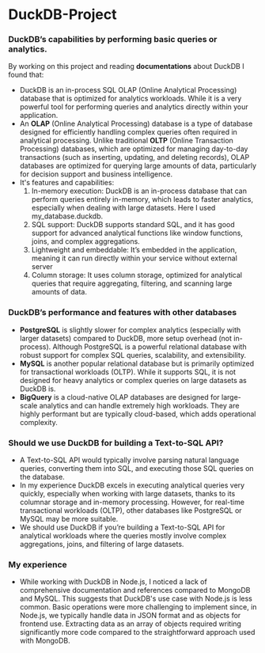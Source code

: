 # DuckDB-Project

### DuckDB’s capabilities by performing basic queries or analytics.
By working on this project and reading **documentations** about DuckDB I found that:
- DuckDB is an in-process SQL OLAP (Online Analytical Processing) database that is optimized for analytics workloads. While it is a very powerful tool for performing queries and analytics directly within your application.
- An **OLAP** (Online Analytical Processing) database is a type of database designed for efficiently handling complex queries often required in analytical processing. Unlike traditional **OLTP** (Online Transaction Processing) databases, which are optimized for managing day-to-day transactions (such as inserting, updating, and deleting records), OLAP databases are optimized for querying large amounts of data, particularly for decision support and business intelligence.
- It's features and capabilities:
    1. In-memory execution: DuckDB is an in-process database that can perform queries entirely in-memory, which leads to faster analytics, especially when dealing with large datasets. Here I used my_database.duckdb.
    2. SQL support: DuckDB supports standard SQL, and it has good support for advanced analytical functions like window functions, joins, and complex aggregations.
    3. Lightweight and embeddable: It’s embedded in the application, meaning it can run directly within your service without external server
    4. Column storage: It uses column storage, optimized for analytical queries that require aggregating, filtering, and scanning large amounts of data.
 
### DuckDB’s performance and features with other databases
- **PostgreSQL** is slightly slower for complex analytics (especially with larger datasets) compared to DuckDB, more setup overhead (not in-process). Although PostgreSQL is a powerful relational database with robust support for complex SQL queries, scalability, and extensibility.
- **MySQL** is another popular relational database but is primarily optimized for transactional workloads (OLTP). While it supports SQL, it is not designed for heavy analytics or complex queries on large datasets as DuckDB is.
- **BigQuery** is a cloud-native OLAP databases are designed for large-scale analytics and can handle extremely high workloads. They are highly performant but are typically cloud-based, which adds operational complexity.

### Should we use DuckDB for building a Text-to-SQL API?
- A Text-to-SQL API would typically involve parsing natural language queries, converting them into SQL, and executing those SQL queries on the database.
- In my experience DuckDB excels in executing analytical queries very quickly, especially when working with large datasets, thanks to its columnar storage and in-memory processing. However, for real-time transactional workloads (OLTP), other databases like PostgreSQL or MySQL may be more suitable.
- We should use DuckDB if you’re building a Text-to-SQL API for analytical workloads where the queries mostly involve complex aggregations, joins, and filtering of large datasets.

### My experience
- While working with DuckDB in Node.js, I noticed a lack of comprehensive documentation and references compared to MongoDB and MySQL. This suggests that DuckDB's use case with Node.js is less common. Basic operations were more challenging to implement since, in Node.js, we typically handle data in JSON format and as objects for frontend use. Extracting data as an array of objects required writing significantly more code compared to the straightforward approach used with MongoDB.
